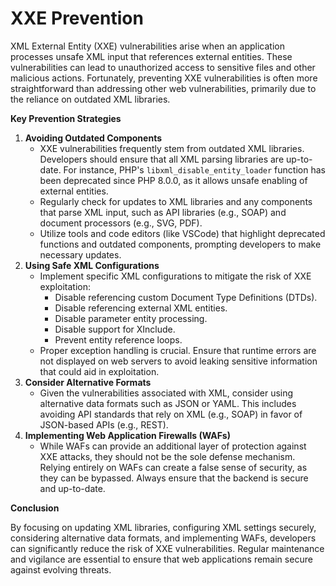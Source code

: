 # XXE Prevention

XML External Entity (XXE) vulnerabilities arise when an application processes unsafe XML input that references external entities. These vulnerabilities can lead to unauthorized access to sensitive files and other malicious actions. Fortunately, preventing XXE vulnerabilities is often more straightforward than addressing other web vulnerabilities, primarily due to the reliance on outdated XML libraries.

**Key Prevention Strategies**

1. **Avoiding Outdated Components**
   * XXE vulnerabilities frequently stem from outdated XML libraries. Developers should ensure that all XML parsing libraries are up-to-date. For instance, PHP's `libxml_disable_entity_loader` function has been deprecated since PHP 8.0.0, as it allows unsafe enabling of external entities.
   * Regularly check for updates to XML libraries and any components that parse XML input, such as API libraries (e.g., SOAP) and document processors (e.g., SVG, PDF).
   * Utilize tools and code editors (like VSCode) that highlight deprecated functions and outdated components, prompting developers to make necessary updates.
2. **Using Safe XML Configurations**
   * Implement specific XML configurations to mitigate the risk of XXE exploitation:
     * Disable referencing custom Document Type Definitions (DTDs).
     * Disable referencing external XML entities.
     * Disable parameter entity processing.
     * Disable support for XInclude.
     * Prevent entity reference loops.
   * Proper exception handling is crucial. Ensure that runtime errors are not displayed on web servers to avoid leaking sensitive information that could aid in exploitation.
3. **Consider Alternative Formats**
   * Given the vulnerabilities associated with XML, consider using alternative data formats such as JSON or YAML. This includes avoiding API standards that rely on XML (e.g., SOAP) in favor of JSON-based APIs (e.g., REST).
4. **Implementing Web Application Firewalls (WAFs)**
   * While WAFs can provide an additional layer of protection against XXE attacks, they should not be the sole defense mechanism. Relying entirely on WAFs can create a false sense of security, as they can be bypassed. Always ensure that the backend is secure and up-to-date.

**Conclusion**

By focusing on updating XML libraries, configuring XML settings securely, considering alternative data formats, and implementing WAFs, developers can significantly reduce the risk of XXE vulnerabilities. Regular maintenance and vigilance are essential to ensure that web applications remain secure against evolving threats.

